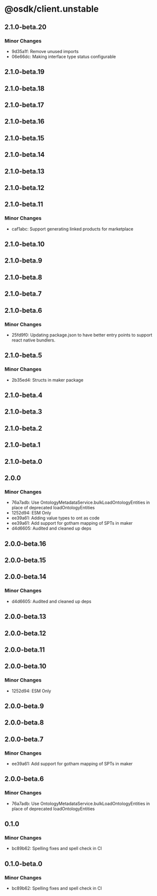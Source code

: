 # @osdk/client.unstable

## 2.1.0-beta.20

### Minor Changes

- 9d35a1f: Remove unused imports
- 06e66dc: Making interface type status configurable

## 2.1.0-beta.19

## 2.1.0-beta.18

## 2.1.0-beta.17

## 2.1.0-beta.16

## 2.1.0-beta.15

## 2.1.0-beta.14

## 2.1.0-beta.13

## 2.1.0-beta.12

## 2.1.0-beta.11

### Minor Changes

- caf1abc: Support generating linked products for marketplace

## 2.1.0-beta.10

## 2.1.0-beta.9

## 2.1.0-beta.8

## 2.1.0-beta.7

## 2.1.0-beta.6

### Minor Changes

- 25fd9f0: Updating package.json to have better entry points to support react native bundlers.

## 2.1.0-beta.5

### Minor Changes

- 2b35ed4: Structs in maker package

## 2.1.0-beta.4

## 2.1.0-beta.3

## 2.1.0-beta.2

## 2.1.0-beta.1

## 2.1.0-beta.0

## 2.0.0

### Minor Changes

- 76a7adb: Use OntologyMetadataService.bulkLoadOntologyEntities in place of deprecated loadOntologyEntities
- 1252d94: ESM Only
- ee39a61: Adding value types to ont as code
- ee39a61: Add support for gotham mapping of SPTs in maker
- d4d6605: Audited and cleaned up deps

## 2.0.0-beta.16

## 2.0.0-beta.15

## 2.0.0-beta.14

### Minor Changes

- d4d6605: Audited and cleaned up deps

## 2.0.0-beta.13

## 2.0.0-beta.12

## 2.0.0-beta.11

## 2.0.0-beta.10

### Minor Changes

- 1252d94: ESM Only

## 2.0.0-beta.9

## 2.0.0-beta.8

## 2.0.0-beta.7

### Minor Changes

- ee39a61: Add support for gotham mapping of SPTs in maker

## 2.0.0-beta.6

### Minor Changes

- 76a7adb: Use OntologyMetadataService.bulkLoadOntologyEntities in place of deprecated loadOntologyEntities

## 0.1.0

### Minor Changes

- bc89b62: Spelling fixes and spell check in CI

## 0.1.0-beta.0

### Minor Changes

- bc89b62: Spelling fixes and spell check in CI
